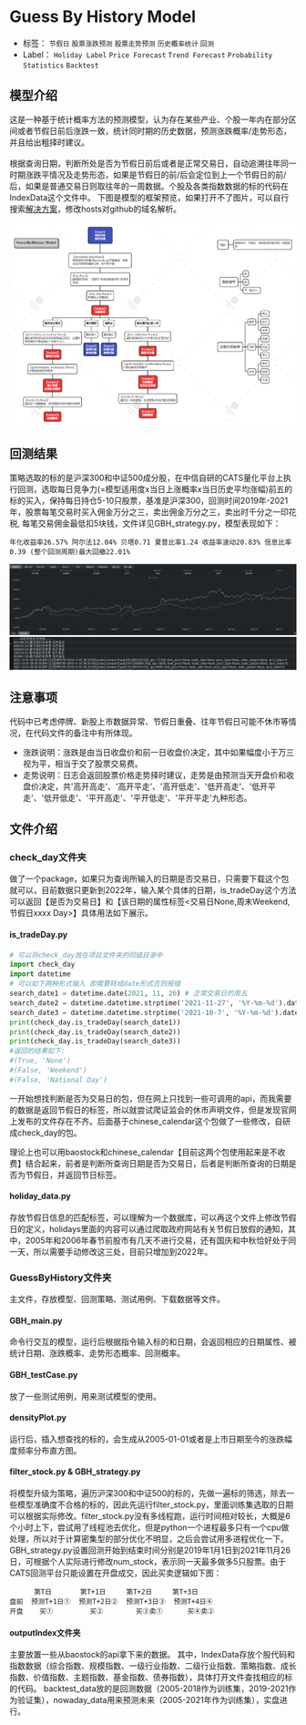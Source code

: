 # Guess By History Model
* 标签：    `节假日`    `股票涨跌预测`    `股票走势预测`    `历史概率统计`    `回测`
* Label：    `Holiday Label`    `Price Forecast`    `Trend Forecast`    `Probability Statistics`    `Backtest`

## 模型介绍
这是一种基于统计概率方法的预测模型，认为存在某些产业、个股一年内在部分区间或者节假日前后涨跌一致，统计同时期的历史数据，预测涨跌概率/走势形态，并且给出粗择时建议。 <br> <br>
根据查询日期，判断所处是否为节假日前后或者是正常交易日，自动追溯往年同一时期涨跌平情况及走势形态，如果是节假日的前/后会定位到上一个节假日的前/后，如果是普通交易日则取往年的一周数据。个股及各类指数数据的标的代码在IndexData这个文件中。
下图是模型的框架预览，如果打开不了图片，可以自行搜索[解决方案](https://blog.csdn.net/qq_38232598/article/details/91346392)，修改hosts对github的域名解析。

![GBHMpic](https://github.com/China-chenzhibo/GuessByHistory-Model/blob/f70a72aeeb7ff64372870a27932735f4388d0690/images/GBHMpic.png)

## 回测结果
策略选取的标的是沪深300和中证500成分股，在中信自研的CATS量化平台上执行回测，选取每日竞争力(=模型适用度x当日上涨概率x当日历史平均涨幅)前五的标的买入，保持每日持仓5-10只股票，基准是沪深300，回测时间2019年-2021年，股票每笔交易时买入佣金万分之三，卖出佣金万分之三，卖出时千分之一印花税, 每笔交易佣金最低扣5块钱，文件详见GBH_strategy.py，模型表现如下：<br>

    年化收益率26.57% 阿尔法12.04% 贝塔0.71 夏普比率1.24 收益率波动20.83% 信息比率0.39 (整个回测周期)最大回撤22.01%

![yieldcurve](https://github.com/China-chenzhibo/GuessByHistory-Model/blob/64902f795bea2ab9b8b2691e40b55e2826a12239/images/yieldcurve.png)
![stocktrend](https://github.com/China-chenzhibo/GuessByHistory-Model/blob/132f67bc26eef1042d66eadf512df128cf18ea1e/images/logstocktrend.png)
## 注意事项
代码中已考虑停牌、新股上市数据异常、节假日重叠、往年节假日可能不休市等情况，在代码文件的备注中有所体现。<br>
* 涨跌说明：涨跌是由当日收盘价和前一日收盘价决定，其中如果幅度小于万三视为平，相当于交了股票交易费。<br>
* 走势说明：日志会返回股票价格走势择时建议，走势是由预测当天开盘价和收盘价决定，共'高开高走'、'高开平走'、'高开低走'、'低开高走'、'低开平走'、'低开低走'、'平开高走'、'平开低走'、'平开平走'九种形态。

## 文件介绍
### check_day文件夹
做了一个package，如果只为查询所输入的日期是否交易日，只需要下载这个包就可以，目前数据只更新到2022年，输入某个具体的日期，is_tradeDay这个方法可以返回【是否为交易日】和【该日期的属性标签<交易日None,周末Weekend,节假日xxxx Day>】具体用法如下展示。

#### is_tradeDay.py
```python
# 可以将check_day放在项目文件夹的同级目录中
import check_day
import datetime
# 可以如下两种形式输入 即需要转成date形式否则报错
search_date1 = datetime.date(2021, 11, 26) # 正常交易日的周五
search_date2 = datetime.datetime.strptime('2021-11-27', '%Y-%m-%d').date()  # 周末
search_date3 = datetime.datetime.strptime('2021-10-7', '%Y-%m-%d').date() # 国庆节
print(check_day.is_tradeDay(search_date1))
print(check_day.is_tradeDay(search_date2))
print(check_day.is_tradeDay(search_date3))
#返回的结果如下:
#(True, 'None')
#(False, 'Weekend')
#(False, 'National Day')
```

一开始想找判断是否为交易日的包，但在网上只找到一些可调用的api，而我需要的数据是返回节假日的标签，所以就尝试爬证监会的休市声明文件，但是发现官网上发布的文件存在不齐。后面基于chinese_calendar这个包做了一些修改，自研成check_day的包。 <br>

理论上也可以用baostock和chinese_calendar【目前这两个包使用起来是不收费】结合起来，前者是判断所查询日期是否为交易日，后者是判断所查询的日期是否为节假日，并返回节日标签。

#### holiday_data.py
存放节假日信息的匹配标签，可以理解为一个数据库，可以再这个文件上修改节假日的定义，holidays里面的内容可以通过爬取政府网站有关节假日放假的通知，其中，2005年和2006年春节前股市有几天不进行交易，还有国庆和中秋恰好处于同一天，所以需要手动修改这三处，目前只增加到2022年。


### GuessByHistory文件夹
主文件，存放模型、回测策略、测试用例、下载数据等文件。

#### GBH_main.py
命令行交互的模型，运行后根据指令输入标的和日期，会返回相应的日期属性、被统计日期、涨跌概率、走势形态概率、回测概率。
#### GBH_testCase.py
放了一些测试用例，用来测试模型的使用。
#### densityPlot.py
运行后，插入想查找的标的，会生成从2005-01-01或者是上市日期至今的涨跌幅度频率分布直方图。
#### filter_stock.py & GBH_strategy.py
将模型升级为策略，遍历沪深300和中证500的标的，先做一遍标的筛选，除去一些模型准确度不合格的标的，因此先运行filter_stock.py，里面训练集选取的日期可以根据实际修改。filter_stock.py没有多线程跑，运行时间相对较长，大概是6个小时上下，尝试用了线程池去优化，但是python一个进程最多只有一个cpu做处理，所以对于计算密集型的部分优化不明显，之后会尝试用多进程优化一下。
GBH_strategy.py设置回测开始到结束时间分别是2019年1月1日到2021年11月26日，可根据个人实际进行修改num_stock，表示同一天最多做多5只股票。由于CATS回测平台只能设置在开盘成交，因此买卖逻辑如下图：

          第T日       第T+1日     第T+2日     第T+3日
    盘前  预测T+1日①  预测T+2日②  预测T+3日③  预测T+4日④ 
    开盘    买①         买②        买③卖①      买④卖②

#### outputIndex文件夹
主要放置一些从baostock的api拿下来的数据。
其中，IndexData存放个股代码和指数数据（综合指数、规模指数、一级行业指数、二级行业指数、策略指数、成长指数、价值指数、主题指数、基金指数、债券指数），具体打开文件查找相应的标的代码。
backtest_data放的是回测数据（2005-2018作为训练集，2019-2021作为验证集），nowaday_data用来预测未来（2005-2021年作为训练集），实盘进行。
